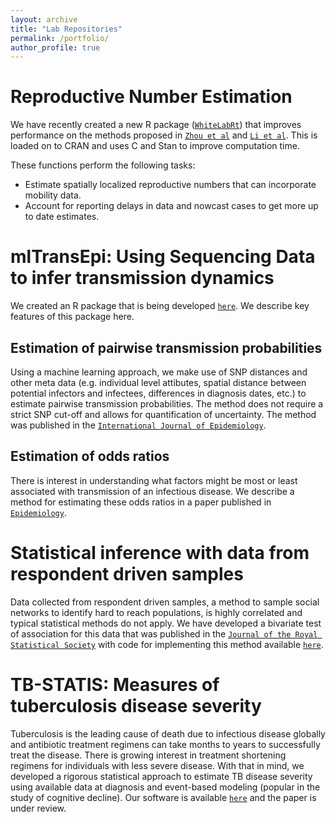 ```yaml
---
layout: archive
title: "Lab Repositories"
permalink: /portfolio/
author_profile: true
---
```


Reproductive Number Estimation
==============================

We have recently created a new R package ([`WhiteLabRt`](https://github.com/cmilando/WhiteLabRt)) that improves performance on the methods proposed in [`Zhou et al`](https://journals.plos.org/ploscompbiol/article?id=10.1371/journal.pcbi.1010434) and [`Li et al`](https://journals.plos.org/ploscompbiol/article?id=10.1371/journal.pcbi.1009210). This is loaded on to CRAN and uses C and Stan to improve computation time. 

These functions perform the following tasks:

- Estimate spatially localized reproductive numbers that can incorporate mobility data.
- Account for reporting delays in data and nowcast cases to get more up to date estimates.

mlTransEpi: Using Sequencing Data to infer transmission dynamics
================================================================

We created an R package that is being developed [`here`](https://github.com/sarahleavitt/nbTransmission). We describe key features of this package here.

Estimation of pairwise transmission probabilities
-------------------------------------------------

Using a machine learning approach, we make use of SNP distances and other meta data (e.g. individual level attibutes, spatial distance between potential infectors and infectees, differences in diagnosis dates, etc.) to estimate pairwise transmission probabilities. The method does not require a strict SNP cut-off and allows for quantification of uncertainty. The method was published in the [`International Journal of Epidemiology`](https://pmc.ncbi.nlm.nih.gov/articles/PMC7394954/pdf/dyaa031.pdf).

Estimation of odds ratios
-------------------------

There is interest in understanding what factors might be most or least associated with transmission of an infectious disease. We describe a method for estimating these odds ratios in a paper published in [`Epidemiology`](https://pubmed.ncbi.nlm.nih.gov/34847084/).


Statistical inference with data from respondent driven samples
==============================================================

Data collected from respondent driven samples, a method to sample social networks to identify hard to reach populations, is highly correlated and typical statistical methods do not apply. We have developed a bivariate test of association for this data that was published in the [`Journal of the Royal Statistical Society`](https://academic.oup.com/jrsssc/article-abstract/74/2/429/7909014?redirectedFrom=PDF) with code for implementing this method available [`here`](https://github.com/samalatesta/RDSAssociation).

TB-STATIS: Measures of tuberculosis disease severity
=========================================

Tuberculosis is the leading cause of death due to infectious disease globally and antibiotic treatment regimens can take months to years to successfully treat the disease. There is growing interest in treatment shortening regimens for individuals with less severe disease. With that in mind, we developed a rigorous statistical approach to estimate TB disease severity using available data at diagnosis and event-based modeling (popular in the study of cognitive decline). Our software is available [`here`](https://github.com/samalatesta/tbSTATISpaper) and the paper is under review.



